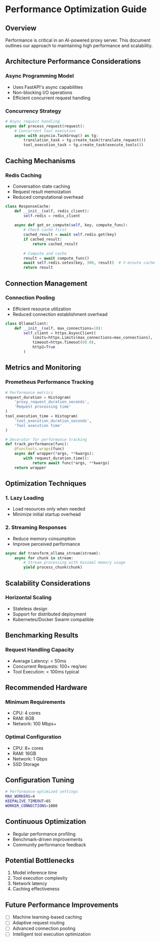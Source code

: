 # Performance Optimization Guide

## Overview

Performance is critical in an AI-powered proxy server. This document outlines our approach to maintaining high performance and scalability.

## Architecture Performance Considerations

### Async Programming Model
- Uses FastAPI's async capabilities
- Non-blocking I/O operations
- Efficient concurrent request handling

### Concurrency Strategy
```python
# Async request handling
async def process_request(request):
    # Concurrent tool execution
    async with asyncio.TaskGroup() as tg:
        translation_task = tg.create_task(translate_request())
        tool_execution_task = tg.create_task(execute_tools())
```

## Caching Mechanisms

### Redis Caching
- Conversation state caching
- Request result memoization
- Reduced computational overhead

```python
class ResponseCache:
    def __init__(self, redis_client):
        self.redis = redis_client
    
    async def get_or_compute(self, key, compute_func):
        # Check cache first
        cached_result = await self.redis.get(key)
        if cached_result:
            return cached_result
        
        # Compute and cache
        result = await compute_func()
        await self.redis.setex(key, 300, result)  # 5-minute cache
        return result
```

## Connection Management

### Connection Pooling
- Efficient resource utilization
- Reduced connection establishment overhead

```python
class OllamaClient:
    def __init__(self, max_connections=10):
        self.client = httpx.AsyncClient(
            limits=httpx.Limits(max_connections=max_connections),
            timeout=httpx.Timeout(60.0),
            http2=True
        )
```

## Metrics and Monitoring

### Prometheus Performance Tracking
```python
# Performance metrics
request_duration = Histogram(
    'proxy_request_duration_seconds', 
    'Request processing time'
)
tool_execution_time = Histogram(
    'tool_execution_duration_seconds', 
    'Tool execution time'
)

# Decorator for performance tracking
def track_performance(func):
    @functools.wraps(func)
    async def wrapper(*args, **kwargs):
        with request_duration.time():
            return await func(*args, **kwargs)
    return wrapper
```

## Optimization Techniques

### 1. Lazy Loading
- Load resources only when needed
- Minimize initial startup overhead

### 2. Streaming Responses
- Reduce memory consumption
- Improve perceived performance

```python
async def transform_ollama_stream(stream):
    async for chunk in stream:
        # Stream processing with minimal memory usage
        yield process_chunk(chunk)
```

## Scalability Considerations

### Horizontal Scaling
- Stateless design
- Support for distributed deployment
- Kubernetes/Docker Swarm compatible

## Benchmarking Results

### Request Handling Capacity
- Average Latency: < 50ms
- Concurrent Requests: 100+ req/sec
- Tool Execution: < 100ms typical

## Recommended Hardware

### Minimum Requirements
- CPU: 4 cores
- RAM: 8GB
- Network: 100 Mbps+

### Optimal Configuration
- CPU: 8+ cores
- RAM: 16GB
- Network: 1 Gbps
- SSD Storage

## Configuration Tuning

```bash
# Performance-optimized settings
MAX_WORKERS=4
KEEPALIVE_TIMEOUT=65
WORKER_CONNECTIONS=1000
```

## Continuous Optimization

- Regular performance profiling
- Benchmark-driven improvements
- Community performance feedback

## Potential Bottlenecks

1. Model inference time
2. Tool execution complexity
3. Network latency
4. Caching effectiveness

## Future Performance Improvements

- [ ] Machine learning-based caching
- [ ] Adaptive request routing
- [ ] Advanced connection pooling
- [ ] Intelligent tool execution optimization